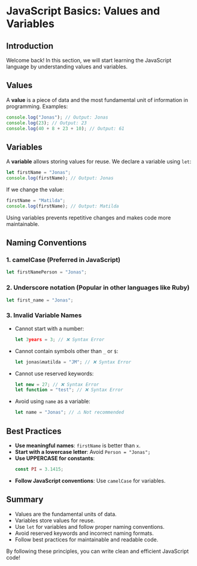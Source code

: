# JavaScript Basics: Values and Variables

## Introduction

Welcome back! In this section, we will start learning the JavaScript language by understanding values and variables.

## Values

A **value** is a piece of data and the most fundamental unit of information in programming. Examples:

```javascript
console.log("Jonas"); // Output: Jonas
console.log(23); // Output: 23
console.log(40 + 8 + 23 + 10); // Output: 61
```

## Variables

A **variable** allows storing values for reuse. We declare a variable using `let`:

```javascript
let firstName = "Jonas";
console.log(firstName); // Output: Jonas
```

If we change the value:

```javascript
firstName = "Matilda";
console.log(firstName); // Output: Matilda
```

Using variables prevents repetitive changes and makes code more maintainable.

## Naming Conventions

### 1. camelCase (Preferred in JavaScript)

```javascript
let firstNamePerson = "Jonas";
```

### 2. Underscore notation (Popular in other languages like Ruby)

```javascript
let first_name = "Jonas";
```

### 3. Invalid Variable Names

- Cannot start with a number:
  ```javascript
  let 3years = 3; // ❌ Syntax Error
  ```
- Cannot contain symbols other than `_` or `$`:
  ```javascript
  let jonas&matilda = "JM"; // ❌ Syntax Error
  ```
- Cannot use reserved keywords:
  ```javascript
  let new = 27; // ❌ Syntax Error
  let function = "test"; // ❌ Syntax Error
  ```
- Avoid using `name` as a variable:
  ```javascript
  let name = "Jonas"; // ⚠️ Not recommended
  ```

## Best Practices

- **Use meaningful names**: `firstName` is better than `x`.
- **Start with a lowercase letter**: Avoid `Person = "Jonas";`
- **Use UPPERCASE for constants**:
  ```javascript
  const PI = 3.1415;
  ```
- **Follow JavaScript conventions**: Use `camelCase` for variables.

## Summary

- Values are the fundamental units of data.
- Variables store values for reuse.
- Use `let` for variables and follow proper naming conventions.
- Avoid reserved keywords and incorrect naming formats.
- Follow best practices for maintainable and readable code.

By following these principles, you can write clean and efficient JavaScript code!
